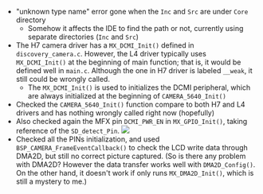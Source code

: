 - "unknown type name" error gone when the `Inc` and `Src` are under `Core` directory
	- Somehow it affects the IDE to find the path or not, currently using separate directories (`Inc` and `Src`)
- The H7 camera driver has a `MX_DCMI_Init()` defined in `discovery_camera.c`. However, the L4 driver typically uses `MX_DCMI_Init()` at the beginning of main function; that is, it would be defined well in `main.c`. Although the one in H7 driver is labeled `__weak`, it still could be wrongly called. 
	- The `MX_DCMI_Init()` is used to initializes the DCMI peripheral, which are always initialized at the beginning of `CAMERA_5640_Init()`
- Checked the `CAMERA_5640_Init()` function compare to both H7 and L4 drivers and has nothing wrongly called right now (hopefully)
- Also checked again the MFX pin `DCMI_PWR_EN` in `MX_GPIO_Init()`, taking reference of the `SD_detect_Pin`.
![](https://i.imgur.com/JYimo6D.png)
- Checked all the PINs initialization, and used `BSP_CAMERA_FrameEventCallback()` to check the LCD write data through DMA2D, but still no correct picture captured. (So is there any problem with DMA2D? However the data transfer works well with `DMA2D_Config()`. On the other hand, it doesn't work if only runs `MX_DMA2D_Init()`, which is still a mystery to me.)


